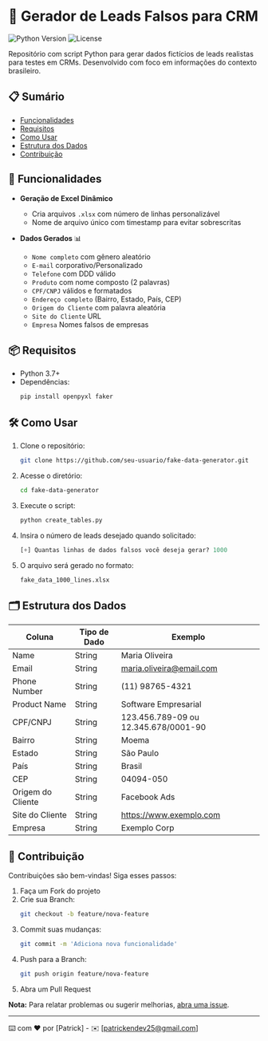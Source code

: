 # 🚀 Gerador de Leads Falsos para CRM

![Python Version](https://img.shields.io/badge/python-3.7%2B-blue)
![License](https://img.shields.io/badge/license-MIT-green)

Repositório com script Python para gerar dados fictícios de leads realistas para testes em CRMs. Desenvolvido com foco em informações do contexto brasileiro.

## 📋 Sumário

- [Funcionalidades](#-funcionalidades)
- [Requisitos](#-requisitos)
- [Como Usar](#-como-usar)
- [Estrutura dos Dados](#-estrutura-dos-dados)
- [Contribuição](#-contribuição)

## 🎯 Funcionalidades

- **Geração de Excel Dinâmico**

  - Cria arquivos `.xlsx` com número de linhas personalizável
  - Nome de arquivo único com timestamp para evitar sobrescritas

- **Dados Gerados** 📊
  - `Nome completo` com gênero aleatório
  - `E-mail` corporativo/Personalizado
  - `Telefone` com DDD válido
  - `Produto` com nome composto (2 palavras)
  - `CPF/CNPJ` válidos e formatados
  - `Endereço completo` (Bairro, Estado, País, CEP)
  - `Origem do Cliente` com palavra aleatória
  - `Site do Cliente` URL
  - `Empresa` Nomes falsos de empresas

## 📦 Requisitos

- Python 3.7+
- Dependências:
  ```bash
  pip install openpyxl faker
  ```

## 🛠 Como Usar

1. Clone o repositório:

   ```bash
   git clone https://github.com/seu-usuario/fake-data-generator.git
   ```

2. Acesse o diretório:

   ```bash
   cd fake-data-generator
   ```

3. Execute o script:

   ```bash
   python create_tables.py
   ```

4. Insira o número de leads desejado quando solicitado:

   ```python
   [+] Quantas linhas de dados falsos você deseja gerar? 1000
   ```

5. O arquivo será gerado no formato:
   ```bash
   fake_data_1000_lines.xlsx
   ```

## 🗂 Estrutura dos Dados

| Coluna            | Tipo de Dado | Exemplo                              |
| ----------------- | ------------ | ------------------------------------ |
| Name              | String       | Maria Oliveira                       |
| Email             | String       | maria.oliveira@email.com             |
| Phone Number      | String       | (11) 98765-4321                      |
| Product Name      | String       | Software Empresarial                 |
| CPF/CNPJ          | String       | 123.456.789-09 ou 12.345.678/0001-90 |
| Bairro            | String       | Moema                                |
| Estado            | String       | São Paulo                            |
| País              | String       | Brasil                               |
| CEP               | String       | 04094-050                            |
| Origem do Cliente | String       | Facebook Ads                         |
| Site do Cliente   | String       | https://www.exemplo.com              |
| Empresa           | String       | Exemplo Corp                         |

## 🤝 Contribuição

Contribuições são bem-vindas! Siga esses passos:

1. Faça um Fork do projeto
2. Crie sua Branch:
   ```bash
   git checkout -b feature/nova-feature
   ```
3. Commit suas mudanças:
   ```bash
   git commit -m 'Adiciona nova funcionalidade'
   ```
4. Push para a Branch:
   ```bash
   git push origin feature/nova-feature
   ```
5. Abra um Pull Request

**Nota:** Para relatar problemas ou sugerir melhorias, [abra uma issue](https://github.com/PatrickEN-dev/fake-lead-excel-generator/issues).

---

⌨️ com ❤️ por [Patrick] - ✉️ [patrickendev25@gmail.com]
